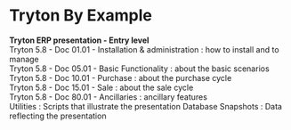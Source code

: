 # Tryton By Example
 **Tryton ERP presentation - Entry level**  
 Tryton 5.8 - Doc 01.01 - Installation & administration : how to install and to manage  
 Tryton 5.8 - Doc 05.01 - Basic Functionality : about the basic scenarios  
 Tryton 5.8 - Doc 10.01 - Purchase : about the purchase cycle  
 Tryton 5.8 - Doc 15.01 - Sale : about the sale cycle  
 Tryton 5.8 - Doc 80.01 - Ancillaries : ancillary features  
 Utilities : Scripts that illustrate the presentation
 Database Snapshots : Data reflecting the presentation
